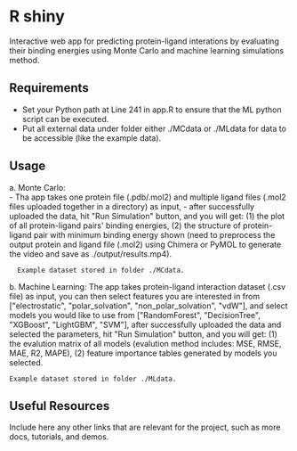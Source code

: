 # R shiny

Interactive web app for predicting protein-ligand interations by evaluating their binding energies using Monte Carlo and machine learning simulations method.

## Requirements

- Set your Python path at Line 241 in app.R to ensure that the ML python script can be executed.
- Put all external data under folder either ./MCdata or ./MLdata for data to be accessible (like the example data).

## Usage

a. Monte Carlo:<br />
      - Tha app takes one protein file (.pdb/.mol2) and multiple ligand files (.mol2 files uploaded together in a directory) as input,
      - after successfully uploaded the data, hit "Run Simulation" button, and you will get:
      (1) the plot of all protein-ligand pairs' binding energies,
      (2) the structure of protein-ligand pair with minimum binding energy shown (need to preprocess the output protein and ligand file (.mol2) using Chimera or PyMOL to generate the video and save as ./output/results.mp4).
   
      Example dataset stored in folder ./MCdata.
      
  b. Machine Learning:
      The app takes protein-ligand interaction dataset (.csv file) as input,
      you can then select features you are interested in from ["electrostatic", "polar_solvation", "non_polar_solvation", "vdW"], and select models you would like
      to use from ["RandomForest", "DecisionTree", "XGBoost", "LightGBM", "SVM"],
      after successfully uploaded the data and selected the parameters, hit "Run Simulation" button, and you will get:
      (1) the evalution matrix of all models (evalution method includes: MSE, RMSE, MAE, R2, MAPE),
      (2) feature importance tables generated by models you selected.
      
    Example dataset stored in folder ./MLdata.

## Useful Resources

Include here any other links that are relevant for the project, such as more docs, tutorials, and demos.

